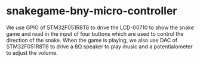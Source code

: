 # snakegame-bny-micro-controller
We use GPIO of STM32F051R8T6 to drive the LCD-00710 to show the snake game and read in the input of four buttons which are used to control the direction of the snake. When the game is playing, we also use DAC of STM32F051R8T6 to drive a 8Ω speaker to play music and a potentialometer to adjust the volume.
